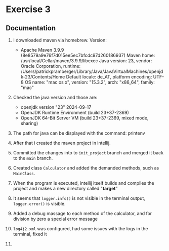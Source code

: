 # Exercise 3

## Documentation
1. I downloaded maven via homebrew. Version:
   - Apache Maven 3.9.9 (8e8579a9e76f7d015ee5ec7bfcdc97d260186937)
     Maven home: /usr/local/Cellar/maven/3.9.9/libexec
     Java version: 23, vendor: Oracle Corporation, runtime: /Users/patrickpramberger/Library/Java/JavaVirtualMachines/openjdk-23/Contents/Home
     Default locale: de_AT, platform encoding: UTF-8
     OS name: "mac os x", version: "15.3.2", arch: "x86_64", family: "mac"

2. Checked the java version and those are:
   - openjdk version "23" 2024-09-17
   - OpenJDK Runtime Environment (build 23+37-2369)
   - OpenJDK 64-Bit Server VM (build 23+37-2369, mixed mode, sharing)

3. The path for java can be displayed with the command: printenv

4. After that i created the maven project in intellij. 

5. Committed the changes into to `init_project` branch and merged it back to the `main` branch.

6. Created class `Calculator` and added the demanded methods, such as `MainClass`.

7. When the program is executed, intellij itself builds and compiles the project and makes a new directory called "**target**"

8. It seems that `logger.info()` is not visible in the terminal output, `logger.error()` is visible.

9. Added a debug massage to each method of the calculator, and for division by zero a special error message

10. `log4j2.xml` was configured, had some issues with the logs in the terminal, fixed it

11. 